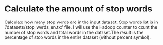 # Calculate the amount of stop words

Calculate how many stop words are in the input dataset. Stop words list is in 
‘/datasets/stop_words_en.txt’ file. I will use the Hadoop counter to count the
number of stop words and total words in the dataset.The result is the percentage of stop
words in the entire dataset (without percent symbol).
